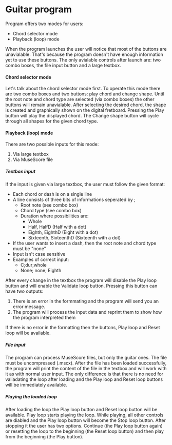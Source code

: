 # Guitar program

Program offers two modes for users:

- Chord selector mode
- Playback (loop) mode

When the program launches the user will notice that most of the buttons are unavialable. That's because the program doesn't have enough information yet to use these buttons. The only avialable controls after launch are: two combo boxes, the file input button and a large textbox. 

#### Chord selector mode

Let's talk about the chord selector mode first. To operate this mode there are two combo boxes and two buttons: play chord and change shape. Until the root note and chord type are selected (via combo boxes) the other buttons will remain unavialable. After selecting the desired chord, the shape is created and graphically shown on the digital fretboard. Pressing the Play button will play the displayed chord. The Change shape button will cycle through all shapes for the given chord type.


#### Playback (loop) mode

There are two possible inputs for this mode:

1. Via large textbox
2. Via MuseScore file

##### Textbox input

If the input is given via large textbox, the user must follow the given format:

- Each chord or dash is on a single line
- A line consists of three bits of informations seperated by ;
    - Root note (see combo box)
    - Chord type (see combo box)
    - Duration where possibilities are:
        - Whole
        - Half, HalfD (Half with a dot)
        - Eighth, EighthD (Eight with a dot)
        - Sixteenth, SixteenthD (Sixteenth with a dot)
- If the user wants to insert a dash, then the root note and chord type must be "none"
- Input isn't case sensitive
- Examples of correct input:
    - C;dur;whole
    - None; none; Eighth 

After every change in the textbox the program will disable the Play loop button and will enable the Validate loop button. Pressing this button can have two outputs:

1. There is an error in the formmating and the program will send you an error message.
2. The program will process the input data and reprint them to show how the program interpreted them

If there is no error in the formatting then the buttons, Play loop and Reset loop will be available.

##### File input

The program can process MuseScore files, but only the guitar ones. The file must be uncompressed (.mscx). After the file has been loaded successfully, the program will print the content of the file in the textbox and will work with it as with normal user input. The only difference is that there is no need for valiadating the loop after loading and the Play loop and Reset loop buttons will be immediately available.

##### Playing the loaded loop

After loading the loop the Play loop button and Reset loop button will be available. Play loop starts playing the loop. While playing, all other controls are diabled and the Play loop button will become the Stop loop button. After stopping it the user has two options. Continue (the Play loop button again) or resetting the loop to the beginning (the Reset loop button) and then play from the beginning (the Play button). 